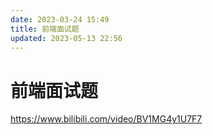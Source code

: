 ```yaml
---
date: 2023-03-24 15:49
title: 前端面试题
updated: 2023-05-13 22:56
---
```


# 前端面试题

https://www.bilibili.com/video/BV1MG4y1U7F7